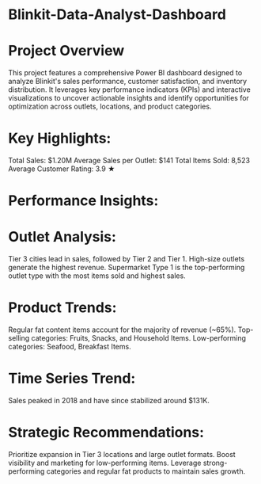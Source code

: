 # Blinkit-Data-Analyst-Dashboard

# Project Overview
This project features a comprehensive Power BI dashboard designed to analyze Blinkit's sales performance, customer satisfaction, and inventory distribution. It leverages key performance indicators (KPIs) and interactive visualizations to uncover actionable insights and identify opportunities for optimization across outlets, locations, and product categories.

# Key Highlights:
Total Sales: $1.20M
Average Sales per Outlet: $141
Total Items Sold: 8,523
Average Customer Rating: 3.9 ★

# Performance Insights:
 # Outlet Analysis:
   Tier 3 cities lead in sales, followed by Tier 2 and Tier 1.
   High-size outlets generate the highest revenue.
   Supermarket Type 1 is the top-performing outlet type with the most items sold and highest sales.

 # Product Trends:
   Regular fat content items account for the majority of revenue (~65%).
   Top-selling categories: Fruits, Snacks, and Household Items.
   Low-performing categories: Seafood, Breakfast Items.

 # Time Series Trend:
  Sales peaked in 2018 and have since stabilized around $131K.

#  Strategic Recommendations:
Prioritize expansion in Tier 3 locations and large outlet formats.
Boost visibility and marketing for low-performing items.
Leverage strong-performing categories and regular fat products to maintain sales growth.
